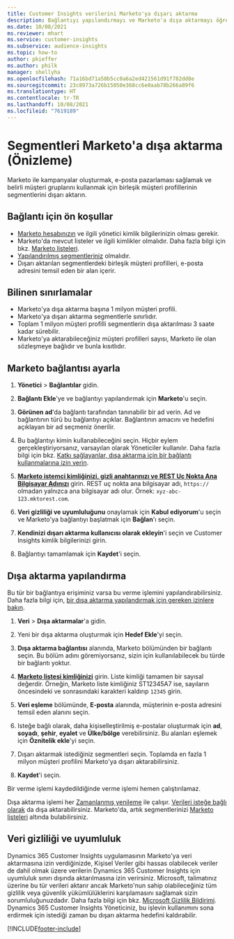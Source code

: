 ```yaml
---
title: Customer Insights verilerini Marketo'ya dışarı aktarma
description: Bağlantıyı yapılandırmayı ve Marketo'a dışa aktarmayı öğrenin.
ms.date: 10/08/2021
ms.reviewer: mhart
ms.service: customer-insights
ms.subservice: audience-insights
ms.topic: how-to
author: pkieffer
ms.author: philk
manager: shellyha
ms.openlocfilehash: 71a16bd71a58b5cc0a6a2ed421561d91f782dd8e
ms.sourcegitcommit: 23c8973a726b15050e368cc6e0aab78b266a89f6
ms.translationtype: HT
ms.contentlocale: tr-TR
ms.lasthandoff: 10/08/2021
ms.locfileid: "7619189"
---
```

# <a name="export-segments-to-marketo-preview"></a>Segmentleri Marketo'a dışa aktarma (Önizleme)

Marketo ile kampanyalar oluşturmak, e-posta pazarlaması sağlamak ve belirli müşteri gruplarını kullanmak için birleşik müşteri profillerinin segmentlerini dışarı aktarın.

## <a name="prerequisites-for-connection"></a>Bağlantı için ön koşullar

-   [Marketo hesabınızın](https://login.marketo.com/) ve ilgili yönetici kimlik bilgilerinizin olması gerekir.
-   Marketo'da mevcut listeler ve ilgili kimlikler olmalıdır. Daha fazla bilgi için bkz. [Marketo listeleri](https://docs.marketo.com/display/public/DOCS/Understanding+Static+Lists).
-   [Yapılandırılmış segmentleriniz](segments.md) olmalıdır.
-   Dışarı aktarılan segmentlerdeki birleşik müşteri profilleri, e-posta adresini temsil eden bir alan içerir.

## <a name="known-limitations"></a>Bilinen sınırlamalar

- Marketo'ya dışa aktarma başına 1 milyon müşteri profili.
- Marketo'ya dışarı aktarma segmentlerle sınırlıdır.
- Toplam 1 milyon müşteri profilli segmentlerin dışa aktarılması 3 saate kadar sürebilir. 
- Marketo'ya aktarabileceğiniz müşteri profilleri sayısı, Marketo ile olan sözleşmeye bağlıdır ve bunla kısıtlıdır.

## <a name="set-up-connection-to-marketo"></a>Marketo bağlantısı ayarla

1. **Yönetici** > **Bağlantılar** gidin.

1. **Bağlantı Ekle**'ye ve bağlantıyı yapılandırmak için **Marketo**'u seçin.

1. **Görünen ad**'da bağlantı tarafından tanınabilir bir ad verin. Ad ve bağlantının türü bu bağlantıyı açıklar. Bağlantının amacını ve hedefini açıklayan bir ad seçmeniz önerilir.

1. Bu bağlantıyı kimin kullanabileceğini seçin. Hiçbir eylem gerçekleştiriyorsanız, varsayılan olarak Yöneticiler kullanılır. Daha fazla bilgi için bkz. [Katkı sağlayanlar, dışa aktarma için bir bağlantı kullanmalarına izin verin](connections.md#allow-contributors-to-use-a-connection-for-exports).

1. **[Marketo istemci kimliğinizi, gizli anahtarınızı ve REST Uç Nokta Ana Bilgisayar Adınızı](https://developers.marketo.com/rest-api/authentication/)** girin. REST uç nokta ana bilgisayar adı, `https://` olmadan yalnızca ana bilgisayar adı olur. Örnek: `xyz-abc-123.mktorest.com`. 

1. **Veri gizliliği ve uyumluluğunu** onaylamak için **Kabul ediyorum**'u seçin ve Marketo'ya bağlantıyı başlatmak için **Bağlan**'ı seçin.

1. **Kendinizi dışarı aktarma kullanıcısı olarak ekleyin**'i seçin ve Customer Insights kimlik bilgilerinizi girin.

1. Bağlantıyı tamamlamak için **Kaydet**'i seçin.

## <a name="configure-an-export"></a>Dışa aktarma yapılandırma

Bu tür bir bağlantıya erişiminiz varsa bu verme işlemini yapılandırabilirsiniz. Daha fazla bilgi için, [bir dışa aktarma yapılandırmak için gereken izinlere bakın](export-destinations.md#set-up-a-new-export).

1. **Veri** > **Dışa aktarmalar**'a gidin.

1. Yeni bir dışa aktarma oluşturmak için **Hedef Ekle**'yi seçin.

1. **Dışa aktarma bağlantısı** alanında, Marketo bölümünden bir bağlantı seçin. Bu bölüm adını göremiyorsanız, sizin için kullanılabilecek bu türde bir bağlantı yoktur.

1. **[Marketo listesi kimliğinizi](https://docs.marketo.com/display/public/DOCS/Understanding+Static+Lists)** girin. Liste kimliği tamamen bir sayısal değerdir. Örneğin, Marketo liste kimliğiniz ST12345A7 ise, sayıların öncesindeki ve sonrasındaki karakteri kaldırıp `12345` girin. 

1. **Veri eşleme** bölümünde, **E-posta** alanında, müşterinin e-posta adresini temsil eden alanını seçin. 

1. Isteğe bağlı olarak, daha kişiselleştirilmiş e-postalar oluşturmak için **ad**, **soyadı**, **şehir**, **eyalet** ve **Ülke/bölge** verebilirsiniz. Bu alanları eşlemek için **Öznitelik ekle**'yi seçin.

1. Dışarı aktarmak istediğiniz segmentleri seçin. Toplamda en fazla 1 milyon müşteri profilini Marketo'ya dışarı aktarabilirsiniz.

1. **Kaydet**'i seçin.

Bir verme işlemi kaydedildiğinde verme işlemi hemen çalıştırılamaz.

Dışa aktarma işlemi her [Zamanlanmış yenileme](system.md#schedule-tab) ile çalışır. [Verileri isteğe bağlı olarak](export-destinations.md#run-exports-on-demand) da dışa aktarabilirsiniz. Marketo'da, artık segmentlerinizi [Marketo listeleri](https://docs.marketo.com/display/public/DOCS/Understanding+Static+Lists) altında bulabilirsiniz.


## <a name="data-privacy-and-compliance"></a>Veri gizliliği ve uyumluluk

Dynamics 365 Customer Insights uygulamasının Marketo'ya veri aktarmasına izin verdiğinizde, Kişisel Veriler gibi hassas olabilecek veriler de dahil olmak üzere verilerin Dynamics 365 Customer Insights için uyumluluk sınırı dışında aktarılmasına izin verirsiniz. Microsoft, talimatınız üzerine bu tür verileri aktarır ancak Marketo'nun sahip olabileceğiniz tüm gizlilik veya güvenlik yükümlülüklerini karşılamasını sağlamak sizin sorumluluğunuzdadır. Daha fazla bilgi için bkz. [Microsoft Gizlilik Bildirimi](https://go.microsoft.com/fwlink/?linkid=396732).
Dynamics 365 Customer Insights Yöneticiniz, bu işlevin kullanımını sona erdirmek için istediği zaman bu dışarı aktarma hedefini kaldırabilir.


[!INCLUDE[footer-include](../includes/footer-banner.md)]
